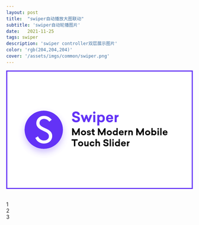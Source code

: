 ```yaml
---
layout: post
title:  "swiper自动播放大图联动"
subtitle: 'swiper自动轮播图片'
date:   2021-11-25
tags: swiper
description: 'swiper controller双层展示图片'
color: 'rgb(204,204,204)'
cover: '/assets/imgs/common/swiper.png'
---
```

![cat](/assets/imgs/common/swiper.png)

<script src="https://unpkg.com/swiper@7/swiper-bundle.min.js"></script>

<script>
//オプションの定義（初期化の式より先に記述）
let options = {
  loop: true,
  pagination: {
    el: '.swiper-pagination',
    type: 'bullets',
    clickable: true,
  },
  navigation: {
    nextEl: '.swiper-button-next',
    prevEl: '.swiper-button-prev',
    hideOnClick: true,
  },
  scrollbar: {
    el: '.swiper-scrollbar',
  },
};
 
//上記オプションを使って初期化
let mySwiper = new Swiper ('.swiper', options);
</script>
<style>
.swiper {
  max-width: 500px;
  margin: 30px 0;
}
 
:root {
  --swiper-navigation-color: #ffffff;
  --swiper-pagination-color: #ffffff;
}
</style>
<!-- スライダーのメインコンテナの div 要素（必須） -->
<div class="swiper">
  <!-- スライドを囲む div 要素（必須） -->
  <div class="swiper-wrapper">
    <!-- それぞれのスライドの div 要素（必須） -->
    <div class="swiper-slide">1</div>
    <div class="swiper-slide">2</div>
    <div class="swiper-slide">3</div>
  </div>
  <!-- ページネーションの div 要素（省略可能） -->
  <div class="swiper-pagination"></div>
 
  <!-- ナビゲーションボタンの div 要素（省略可能） -->
  <div class="swiper-button-prev"></div>
  <div class="swiper-button-next"></div>
 
  <!-- スクロールバーの div 要素（省略可能） -->
  <div class="swiper-scrollbar"></div>
</div>  